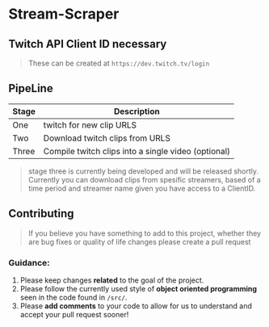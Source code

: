 # Stream-Scraper
## Twitch API Client ID necessary
> These can be created at ```https://dev.twitch.tv/login```

## PipeLine
|Stage|Description|
|-----|-----------|
|One|twitch for new clip URLS|
|Two|Download twitch clips from URLS|
|Three|Compile twitch clips into a single video (optional)|

> stage three is currently being developed and will be released shortly.\
> Currently you can download clips from spesific streamers, based of a time period and streamer name given you have access to a ClientID.

## Contributing
> If you believe you have something to add to this project, whether they are bug fixes or quality of life changes please create a pull request

### Guidance:
1. Please keep changes **related** to the goal of the project.
2. Please follow the currently used style of **object oriented programming** seen in the code found in ```/src/```.
3. Please **add comments** to your code to allow for us to understand and accept your pull request sooner!

